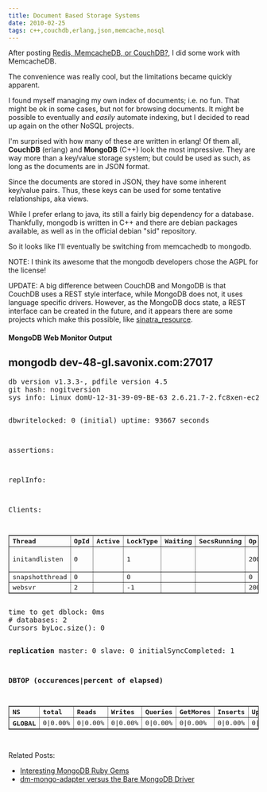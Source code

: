 ```yaml
---
title: Document Based Storage Systems
date: 2010-02-25
tags: c++,couchdb,erlang,json,memcache,nosql
---
```

After posting [Redis, MemcacheDB, or CouchDB?](http://www.docunext.com/2010/02/redis-memcachedb-or-couchdb/), I did some work with MemcacheDB.

The convenience was really cool, but the limitations became quickly apparent.

I found myself managing my own index of documents; i.e. no fun. That might be ok in some cases, but not for browsing documents. It might be possible to eventually and *easily* automate indexing, but I decided to read up again on the other NoSQL projects.

I'm surprised with how many of these are written in erlang! Of them all, **CouchDB** (erlang) and **MongoDB** (C++) look the most impressive. They are way more than a key/value storage system; but could be used as such, as long as the documents are in JSON format.

Since the documents are stored in JSON, they have some inherent key/value pairs. Thus, these keys can be used for some tentative relationships, aka views.

While I prefer erlang to java, its still a fairly big dependency for a database. Thankfully, mongodb is written in C++ and there are debian packages available, as well as in the official debian "sid" repository.

So it looks like I'll eventually be switching from memcachedb to mongodb.

NOTE: I think its awesome that the mongodb developers chose the AGPL for the license!

UPDATE: A big difference between CouchDB and MongoDB is that CouchDB uses a REST style interface, while MongoDB does not, it uses language specific drivers. However, as the MongoDB docs state, a REST interface can be created in the future, and it appears there are some projects which make this possible, like [sinatra_resource](http://github.com/djsun/sinatra_resource).

#### MongoDB Web Monitor Output

<div>
<h2>mongodb dev-48-gl.savonix.com:27017 </h2><p>
<pre>db version v1.3.3-, pdfile version 4.5
git hash: nogitversion
sys info: Linux domU-12-31-39-09-BE-63 2.6.21.7-2.fc8xen-ec2-v1.0 #2 SMP Tue Sep 1 10:04:29 EDT 2009 i686 BOOST_LIB_VERSION=1_35

dbwritelocked:  0 (initial)
uptime:    93667 seconds

assertions:

replInfo:

Clients:
<table border=1><tr align='left'><th>Thread</th><th>OpId</th><th>Active</th><th>LockType</th><th>Waiting</th><th>SecsRunning</th><th>Op</th><th>NameSpace</th><th>Query</th><th>client</th></tr>
<tr><td>initandlisten</td><td>0</td><td></td><td>1</td><td></td><td></td><td>2004</td><td>local.system.namespaces</td><td>{ name: /^local.temp./ }</td><td>0.0.0.0:0</td></tr><tr><td>snapshotthread</td><td>0</td><td></td><td>0</td><td></td><td></td><td>0</td><td></td><td></td><td>0.0.0.0:0</td></tr><tr><td>websvr</td><td>2</td><td></td><td>-1</td><td></td><td></td><td>2004</td><td>admin.system.users</td><td>{}</td><td>0.0.0.0:0</td></tr></table>
time to get dblock: 0ms
# databases: 2
Cursors byLoc.size(): 0

<b>replication</b>
master: 0
slave:  0
initialSyncCompleted: 1

<b>DBTOP  (occurences|percent of elapsed)</b>
<table border=1><tr align='left'><th>NS</th> <th>total</th> <th>Reads</th><th>Writes</th> <th>Queries</th><th>GetMores</th><th>Inserts</th><th>Updates</th><th>Removes</th> </tr><tr><th>GLOBAL</th><td>0|0.00%</td><td>0|0.00%</td><td>0|0.00%</td><td>0|0.00%</td><td>0|0.00%</td><td>0|0.00%</td><td>0|0.00%</td><td>0|0.00%</td></tr></table>
</div>

Related Posts:

* [Interesting MongoDB Ruby Gems](http://www.docunext.com/2010/02/interesting-mongodb-ruby-gems/)
* [dm-mongo-adapter versus the Bare MongoDB Driver](http://www.docunext.com/2010/02/dm-mongo-adapter-versus-the-bare-mongodb-driver/)

